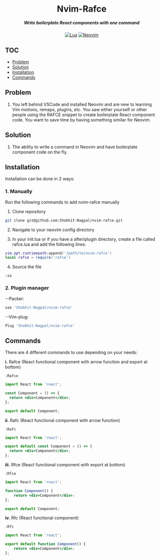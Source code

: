 <div align="center">

# Nvim-Rafce

##### Write boilerplate React components with one command

[![Lua](https://img.shields.io/badge/Lua-blue.svg?style=for-the-badge&logo=lua)](http://www.lua.org)
[![Neovim](https://img.shields.io/badge/Neovim%200.5+-green.svg?style=for-the-badge&logo=neovim)](https://neovim.io)

</div>

## TOC
* [Problem](#-Problem)
* [Solution](#-Solutions)
* [Installation](#-Installation)
* [Commands](#-Commands)

## Problem

1. You left behind VSCode and installed Neovim and are new to learning Vim motions, remaps, plugins, etc. You saw either yourself or other people using the RAFCE snippet to create boilerplate React component code. You want to save time by having something similar for Neovim.

## Solution

1. The ability to write a command in Neovim and have boilerplate component code on the fly.

## Installation

Installation can be done in 2 ways:

### 1. Manually

Run the following commands to add nvim-rafce manually

1. Clone repository

```bash
git clone git@github.com:Shobhit-Nagpal/nvim-rafce.git
```

2. Navigate to your neovim config directory

3. In your init.lua or if you have a after/plugin directory, create a file called rafce.lua and add the following lines:

```lua
vim.opt.runtimepath:append('/path/to/nvim-rafce')
local rafce = require('rafce')
```

4. Source the file

```vim
:so
```

### 2. Plugin manager

--Packer:

```lua
use 'Shobhit-Nagpal/nvim-rafce'
```

--Vim-plug:
```lua
Plug 'Shobhit-Nagpal/nvim-rafce'
```

## Commands

There are 4 different commands to use depending on your needs:

**i.** Rafce (React functional component with arrow function and export at bottom)

```vim
:Rafce
```

```jsx
import React from 'react';

const Component = () => {
  return <div>Component</div>;
};

export default Component;
```

**ii.** Rafc (React functional component with arrow function)

```vim
:Rafc
```

```jsx
import React from 'react';

export default const Component = () => {
  return <div>Component</div>;
};
```

**iii.** Rfce (React functional component with export at bottom)

```vim
:Rfce
```

```jsx
import React from 'react';

function Component() {
    return <div>Component</div>;
};

export default Component;
```

**iv.** Rfc (React functional component)

```vim
:Rfc
```

```jsx
import React from 'react';

export default function Component() {
    return <div>Component</div>;
};
```
